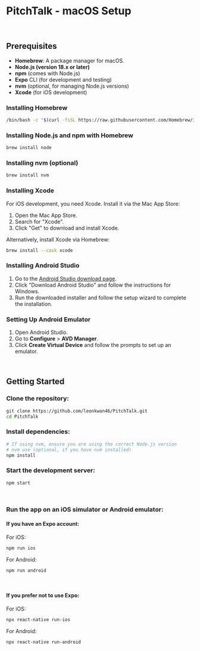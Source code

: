
# PitchTalk - macOS Setup
&nbsp;
## Prerequisites

- **Homebrew**: A package manager for macOS.
- **Node.js (version 18.x or later)**
- **npm** (comes with Node.js)
- **Expo** CLI (for development and testing)
- **nvm** (optional, for managing Node.js versions)
- **Xcode** (for iOS development)
&nbsp;
### Installing Homebrew

```bash
/bin/bash -c "$(curl -fsSL https://raw.githubusercontent.com/Homebrew/install/HEAD/install.sh)"
```

### Installing Node.js and npm with Homebrew
```bash
brew install node
```
### Installing nvm (optional)
```bash
brew install nvm
```
### Installing Xcode
For iOS development, you need Xcode. Install it via the Mac App Store:
1. Open the Mac App Store.
2. Search for "Xcode".
3. Click "Get" to download and install Xcode.

Alternatively, install Xcode via Homebrew:
```bash
brew install --cask xcode
```

### Installing Android Studio

1. Go to the [Android Studio download page](https://developer.android.com/studio).
2. Click "Download Android Studio" and follow the instructions for Windows.
3. Run the downloaded installer and follow the setup wizard to complete the installation.

### Setting Up Android Emulator

1. Open Android Studio.
2. Go to **Configure** > **AVD Manager**.
3. Click **Create Virtual Device** and follow the prompts to set up an emulator.

&nbsp;

## Getting Started
### Clone the repository:

```bash
git clone https://github.com/leonkwan46/PitchTalk.git
cd PitchTalk
```
### Install dependencies:

```bash
# If using nvm, ensure you are using the correct Node.js version
# nvm use (optional, if you have nvm installed)
npm install
```

### Start the development server:

```bash
npm start
```
&nbsp;
### Run the app on an iOS simulator or Android emulator:
#### If you have an Expo account:

For iOS:

```bash
npm run ios
```
For Android:

```bash
npm run android
```

&nbsp;
#### If you prefer not to use Expo:

For iOS:
```bash
npx react-native run-ios
```
For Android:

```bash
npx react-native run-android
```
